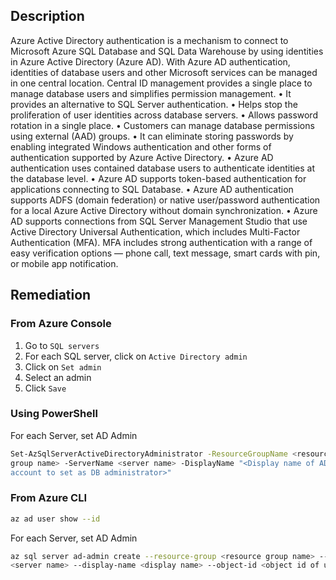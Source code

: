 ## Description

Azure Active Directory authentication is a mechanism to connect to Microsoft Azure SQL Database and SQL Data Warehouse by using identities in Azure Active Directory (Azure AD). With Azure AD authentication, identities of database users and other Microsoft services can be managed in one central location. Central ID management provides a single place to manage database users and simplifies permission management.
  • It provides an alternative to SQL Server authentication.
  • Helps stop the proliferation of user identities across database servers.
  • Allows password rotation in a single place.
  • Customers can manage database permissions using external (AAD) groups.
  • It can eliminate storing passwords by enabling integrated Windows authentication and other forms of authentication supported by Azure Active Directory.
  • Azure AD authentication uses contained database users to authenticate identities at the database level.
  • Azure AD supports token-based authentication for applications connecting to SQL Database.
  • Azure AD authentication supports ADFS (domain federation) or native user/password authentication for a local Azure Active Directory without domain synchronization.
  • Azure AD supports connections from SQL Server Management Studio that use Active Directory Universal Authentication, which includes Multi-Factor Authentication (MFA). MFA includes strong authentication with a range of easy verification options — phone call, text message, smart cards with pin, or mobile app notification.

## Remediation

### From Azure Console

  1. Go to `SQL servers`
  2. For each SQL server, click on `Active Directory admin`
  3. Click on `Set admin`
  4. Select an admin
  5. Click `Save`

### Using PowerShell

For each Server, set AD Admin

```bash
Set-AzSqlServerActiveDirectoryAdministrator -ResourceGroupName <resource
group name> -ServerName <server name> -DisplayName "<Display name of AD
account to set as DB administrator>"
```

### From Azure CLI

```bash
az ad user show --id
```

For each Server, set AD Admin

```bash
az sql server ad-admin create --resource-group <resource group name> --server
<server name> --display-name <display name> --object-id <object id of user>
```